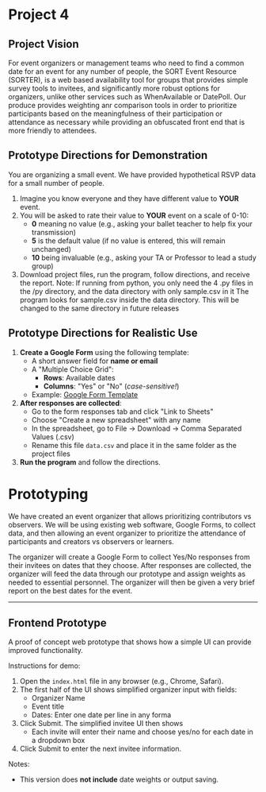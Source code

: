 # Project 4

## Project Vision

For event organizers or management teams who need to find a common date for an event for any number of people, the SORT Event Resource (SORTER), is a web based availability tool for groups that provides simple survey tools to invitees, and significantly more robust options for organizers, unlike other services such as WhenAvailable or DatePoll. Our produce provides weighting anr comparison tools in order to prioritize participants based on the meaningfulness of their participation or attendance as necessary while providing an obfuscated front end that is more friendly to attendees.

## Prototype Directions for Demonstration

You are organizing a small event. We have provided hypothetical RSVP data for a small number of people.
1. Imagine you know everyone and they have different value to **YOUR** event.
2. You will be asked to rate their value to **YOUR** event on a scale of 0-10:
   - **0** meaning no value (e.g., asking your ballet teacher to help fix your transmission)
   - **5** is the default value (if no value is entered, this will remain unchanged)
   - **10** being invaluable (e.g., asking your TA or Professor to lead a study group)
3. Download project files, run the program, follow directions, and receive the report.
   Note: If running from python, you only need the 4 .py files in the /py directory, and the data directory with only sample.csv in it
         The program looks for sample.csv inside the data directory. This will be changed to the same directory in future releases

## Prototype Directions for Realistic Use

1. **Create a Google Form** using the following template:
   - A short answer field for **name or email**
   - A "Multiple Choice Grid":
     - **Rows**: Available dates
     - **Columns**: "Yes" or "No" (*case-sensitive!*)
   - Example: [Google Form Template](https://docs.google.com/forms/d/e/1FAIpQLSe7uA8irq7unqNzl2SWCOUatV7FOAupqzVya9cqleOLAMsHkQ/viewform)
2. **After responses are collected**:
   - Go to the form responses tab and click "Link to Sheets"
   - Choose "Create a new spreadsheet" with any name
   - In the spreadsheet, go to File → Download → Comma Separated Values (.csv)
   - Rename this file `data.csv` and place it in the same folder as the project files
3. **Run the program** and follow the directions.

# Prototyping

We have created an event organizer that allows prioritizing contributors vs observers. We will be using existing web software, Google Forms, to collect data, and then allowing an event organizer to prioritize the attendance of participants and creators vs observers or learners.

The organizer will create a Google Form to collect Yes/No responses from their invitees on dates that they choose. After responses are collected, the organizer will feed the data through our prototype and assign weights as needed to essential personnel. The organizer will then be given a very brief report on the best dates for the event.

---

## Frontend Prototype

A proof of concept web prototype that shows how a simple UI can provide improved functionality.

Instructions for demo:
1. Open the `index.html` file in any browser (e.g., Chrome, Safari).
2. The first half of the UI shows simplified organizer input with fields:
   - Organizer Name
   - Event title
   - Dates: Enter one date per line in any forma
3. Click Submit. The simplified invitee UI then shows
   - Each invite will enter their name and choose yes/no for each date in a dropdown box
4. Click Submit to enter the next invitee information.

Notes:
- This version does **not include** date weights or output saving.

